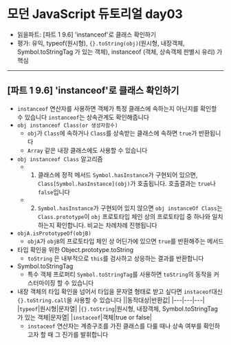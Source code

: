 # 모던 JavaScript 듀토리얼 day03

- 읽을파트: [파트 1 9.6] 'instanceof'로 클래스 확인하기
- 평가: 유익, typeof(원시형), `{}.toString(obj)`(원시형, 내장객체, Symbol.toStringTag 가 있는 객체), instanceof (객체, 상속객체 판별시 유리) 가 핵심

---

## [파트 1 9.6] 'instanceof'로 클래스 확인하기

- `instanceof` 연산자를 사용하면 객체가 특정 클래스에 속하는지 아닌지를 확인할 수 있습니다
  `instanceof`는 상속관계도 확인해줍니다
- `obj instanceof Class(or 생성자함수)`
  - `obj`가 `Class`에 속하거나 `Class`를 상속받는 클래스에 속하면 `true`가 반환됩니다
  - `Array` 같은 내장 클래스에도 사용할 수 있습니다
- `obj instanceof Class` 알고리즘
  - 1. 클래스에 정적 메서드 `Symbol.hasInstance`가 구현되어 있으면, `Class[Symbol.hasInstance](obj)`가 호출됩니다. 호출결과는 `true`나 `false`입니다
  - 2. `Symbol.hasInstance`가 구현되어 있지 않으면 `obj instanceOf Class`는 `Class.prototype`이 `obj` 프로토타입 체인 상의 프로토타입 중 하나와 일치하는지 확인합니다. 비교는 차례차례 진행됩니다
- `objA.isPrototypeOf(objB)`
  - `objA`가 `objB`의 프로토타입 체인 상 어딘가에 있으면 `true`를 반환해주는 메서드
- 타입 확인을 위한 Object.prototype.toString
  - `toString` 은 내부적으로 `this`를 검사하고 상응하는 결과를 반환합니다
- Symbol.toStringTag
  - 특수 객체 프로퍼티 `Symbol.toStringTag`를 사용하면 `toString`의 동작을 커스터마이징 할 수 있습니다
- 내장 객체의 타입 확인을 넘어서 타입을 문자열 형태로 받고 싶다면 `instaceof`대신 `{}.toString.call`을 사용할 수 있습니다
  ||동작대상|반환값|
  |---|---|---|
  |`typeof`|원시형|문자열|
  |`{}.toString`|원시형, 내장객체, Symbol.toStringTag 가 있는 객체|문자열|
  |`instaceof`|객체|true or false|
  - `instaceof` 연산자는 계층구조를 가진 클래스를 다룰 때나 상속 여부를 확인하고자 할 때 그 진가를 발휘합니다
